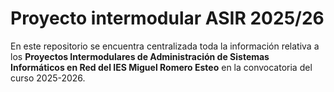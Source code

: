 # Proyecto intermodular ASIR 2025/26

En este repositorio se encuentra centralizada toda la información relativa a los **Proyectos Intermodulares de Administración de Sistemas Informáticos en Red del IES Miguel Romero Esteo** en la convocatoria del curso 2025-2026.
